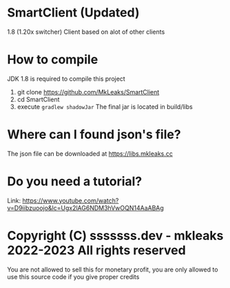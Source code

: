 # SmartClient (Updated)
1.8 (1.20x switcher) Client based on alot of other clients

# How to compile
JDK 1.8 is required to compile this project

1) git clone https://github.com/MkLeaks/SmartClient
2) cd SmartClient
3) execute ``gradlew shadowJar``
The final jar is located in build/libs

# Where can I found json's file?
The json file can be downloaded at https://libs.mkleaks.cc

# Do you need a tutorial?
Link: https://www.youtube.com/watch?v=D9iibzuoojo&lc=Ugx2lAG6NDM3hVwOQN14AaABAg

# Copyright (C) sssssss.dev - mkleaks 2022-2023 All rights reserved
You are not allowed to sell this for monetary profit, you are only allowed
to use this source code if you give proper credits
